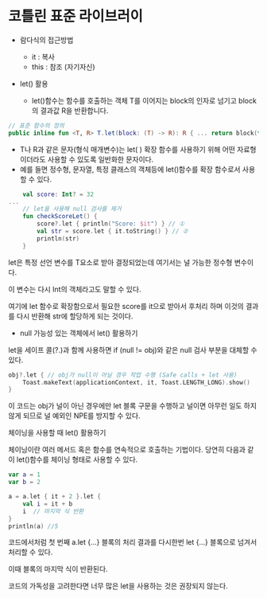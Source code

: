 # 코틀린 표준 라이브러이

- 람다식의 접근방법
    - it : 복사
    - this : 참조 (자기자신)
    
- let() 활용
  - let()함수는 함수를 호출하는 객체 T를 이어지는 block의 인자로 넘기고 block의 결과값 R을 반환합니다.
    
~~~kotlin
// 표준 함수의 정의
public inline fun <T, R> T.let(block: (T) -> R): R { ... return block(this) }
~~~

- T나 R과 같은 문자(형식 매개변수)는 let( ) 확장 함수를 사용하기 위해 어떤 자료형이더라도 사용할 수 있도록 일반화한 문자이다.
- 예를 들면 정수형, 문자열, 특정 클래스의 객체등에 let()함수를 확장 함수로서 사용할 수 있다.

~~~kotlin
    val score: Int? = 32
...
    // let을 사용해 null 검사를 제거
    fun checkScoreLet() {
        score?.let { println("Score: $it") } // ①
        val str = score.let { it.toString() } // ②
        println(str)
    }
~~~

let은 특정 선언 변수를 T요소로 받아 결정되었는데 여기서는 널 가능한 정수형 변수이다. 

이 변수는 다시 Int의 객체라고도 말할 수 있다. 

여기에 let 함수로 확장함으로서 필요한 score를 it으로 받아서 후처리 하며 이것의 결과를 다시 반환해 str에 할당하게 되는 것이다.


- null 가능성 있는 객체에서 let() 활용하기

let을 세이프 콜(?.)과 함께 사용하면 if (null != obj)와 같은 null 검사 부분을 대체할 수 있다.

~~~kotlin
obj?.let { // obj가 null이 아닐 경우 작업 수행 (Safe calls + let 사용)
    Toast.makeText(applicationContext, it, Toast.LENGTH_LONG).show()
}
~~~
이 코드는 obj가 널이 아닌 경우에만 let 블록 구문을 수행하고 널이면 아무런 일도 하지 않게 되므로 널 예외인 NPE를 방지할 수 있다.

체이닝을 사용할 때 let() 활용하기

체이닝이란 여러 메서드 혹은 함수를 연속적으로 호출하는 기법이다. 당연히 다음과 같이 let()함수를 체이닝 형태로 사용할 수 있다.
~~~kotlin
var a = 1
var b = 2

a = a.let { it + 2 }.let {
    val i = it + b
    i  // 마지막 식 반환
}
println(a) //5
~~~
코드에서처럼 첫 번째 a.let {...} 블록의 처리 결과를 다시한번 let {...} 블록으로 넘겨서 처리할 수 있다. 

이때 블록의 마지막 식이 반환된다. 

코드의 가독성을 고려한다면 너무 많은 let을 사용하는 것은 권장되지 않는다.